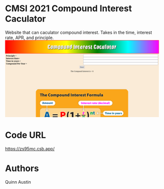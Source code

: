 # CMSI 2021 Compound Interest Caculator

Website that can caculator compound interest. Takes in the time, interest rate, APR, and principle.
![](/mdWebsitePhoto.png)
# Code URL
https://zs95mc.csb.app/

# Authors
Quinn Austin

